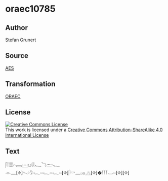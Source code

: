 # oraec10785

## Author

Stefan Grunert

## Source

[AES](https://github.com/simondschweitzer/aes)

## Transformation

[ORAEC](https://oraec.github.io/)

## License

<a rel="license" href="http://creativecommons.org/licenses/by-sa/4.0/"><img alt="Creative Commons License" style="border-width:0" src="https://i.creativecommons.org/l/by-sa/4.0/88x31.png" /></a><br />This work is licensed under a <a rel="license" href="http://creativecommons.org/licenses/by-sa/4.0/">Creative Commons Attribution-ShareAlike 4.0 International License</a>

## Text

𓋴𓌉𓏃𓏏𓈙𓈉𓂓𓇋𓎛𓆑𓆓𓂧𓆑<br>
𓁹𓈖[⯑]𓍇𓏌𓅱𓆑𓏏𓆑𓏏𓆑𓏏[⯑]𓋴𓎡𓈖𓊪𓐍𓂻[⯑]�𓆳𓆳𓆳𓂋𓏏[⯑][⯑]<br>
